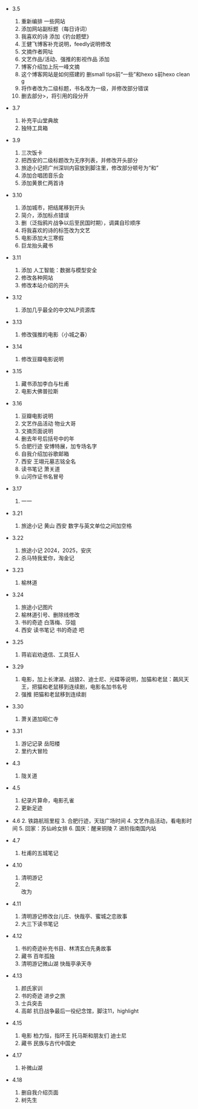 - 3.5
  1. 重新编排 一些网站
  1. 添加网站副标题（每日诗词）
  2. 我喜欢的诗 添加《钓台题壁》
  3. 王健飞博客补充说明，feedly说明修改
  4. 文摘作者网址
  5. 文艺作品/活动、强推的影视作品 添加
  6. 博客介绍加上阮一峰文摘
  7. 这个博客网站是如何搭建的 删small tips前“一些”和hexo s前hexo clean g
  8. 将作者改为二级标题，书名改为一级，并修改部分错误
  9. 删去部分>，将引用的段分开
  
- 3.7
  1. 补充平山堂典故
  2. 独特工具箱

- 3.9
  1. 三次饭卡
  2. 把西安的二级标题改为无序列表，并修改开头部分
  3. 旅途小记把广州深圳内容放到脚注里，修改部分顿号为“和”
  4. 添加合唱团音乐会
  5. 添加黄景仁两首诗

- 3.10
  1. 添加城市，把结尾移到开头
  2. 简介，添加标点错误
  3. 删（泛指鸦片战争以后至民国时期），调龚自珍顺序
  4. 将我喜欢的诗的标签改为文艺
  5. 电影添加大三寒假
  6. 巨龙抬头藏书
  
- 3.11
  1. 添加 人工智能：数据与模型安全
  2. 修改各种网站
  3. 修改本站介绍的开头

- 3.12
  1. 添加几乎最全的中文NLP资源库

- 3.13
  1. 修改强推的电影（小城之春）

- 3.14
  1. 修改豆瓣电影说明

- 3.15
  1. 藏书添加李白与杜甫
  2. 电影大佛普拉斯

- 3.16
  1. 豆瓣电影说明
  2. 文艺作品活动 物业大哥
  3. 文摘页面说明
  4. 删去年号后括号中的年
  5. 合肥行迹 安博特展，加专场名字
  6. 自我介绍加谷歌邮箱
  7. 西安 王翊元墓志铭全名
  8. 读书笔记 萧关道
  9. 山河作证书名冒号
  
- 3.17
  1. 一一

- 3.21
  1. 旅途小记 黄山 西安 数字与英文单位之间加空格

- 3.22
  1. 旅途小记 2024，2025，安庆
  2. 杀马特我爱你，淘金记

- 3.23
  1. 榆林道

- 3.24
  1. 旅途小记图片
  2. 榆林道引号、删除线修改
  3. 书的奇迹 白落梅、莎姐
  4. 西安 读书笔记 书的奇迹 吧

- 3.25
  1. 蒋岩岩劝退信、工具狂人

- 3.29
  1. 电影，加上长津湖、战狼2、迪士尼、光碟等说明，加猫和老鼠：飆风天王，把猫和老鼠移到连续剧，电影名加书名号
  2. 强推 把猫和老鼠移到连续剧

- 3.30
  1. 萧关道加昭仁寺

- 3.31
  1. 游记记录 岳阳楼
  2. 里约大冒险

- 4.3
  1. 陇关道

- 4.5
  1. 纪录片算命，电影孔雀
  2. 更新足迹

- 4.6
  2. 铁路航班里程
  3. 合肥行迹，天珑广场时间
  4. 文艺作品活动，看电影时间
  5. 回家：苏仙岭女排
  6. 国庆：醒来铜陵
  7. 进阶指南国内站

- 4.7
  1. 杜甫的五城笔记

- 4.10
  1. 清明游记
  2. <br/>改为<br>

- 4.11
  1. 清明游记修改台儿庄、快哉亭、蜜城之恋故事
  2. 大三下读书笔记

- 4.12
  1. 书的奇迹补充书目、林清玄白先勇故事
  2. 藏书 百年孤独
  3. 清明游记微山湖 快哉亭承天寺

- 4.13
  1. 颜氏家训
  2. 书的奇迹 进步之旅
  3. 士兵突击
  4. 高邮 抗日战争最后一役纪念馆，脚注11，highlight

- 4.15
  1. 电影 柏力恒，指环王 托马斯和朋友们 迪士尼
  2. 藏书 民族与古代中国史

- 4.17
  1. 补微山湖

- 4.18
  1. 删自我介绍页面
  2. 树先生